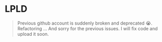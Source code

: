 # LPLD

> Previous github account is suddenly broken and deprecated 😭. Refactoring ...
> And sorry for the previous issues. I will fix code and upload it soon.
